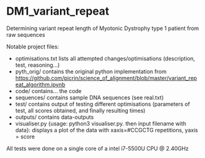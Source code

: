 # DM1_variant_repeat
Determining variant repeat length of Myotonic Dystrophy type 1 patient from raw sequences

Notable project files:

- optimisations.txt lists all attempted changes/optimisations (description, test, reasoning...)
- pyth_orig/ contains the original python implementation from https://github.com/picrin/science_of_alignment/blob/master/variant_repeat_algorithm.ipynb
- code/ contains... the code
- sequences/ contains sample DNA sequences (see real.txt)
- test/ contains output of testing different optimisations (parameters of test, all scores obtained, and finally resulting times)
- outputs/ contains data-outputs
- visualiser.py {usage: python3 visualiser.py. then input filename with data}: displays a plot of the data with xaxis=#CCGCTG   repetitions, yaxis = score


All tests were done on a single core of a intel i7-5500U CPU @ 2.40GHz
